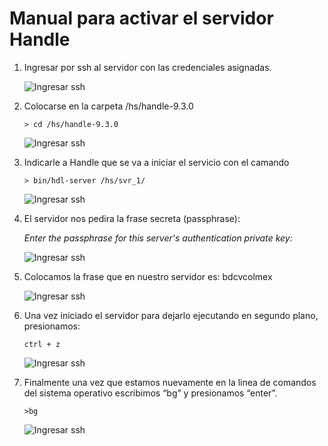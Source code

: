# Manual para activar el servidor Handle

 1. Ingresar por ssh al servidor con las credenciales asignadas.

    ![Ingresar ssh](https://sandbox.colmex.mx/~ecisneros/manual_handle/1.png)

 2. Colocarse en la carpeta /hs/handle-9.3.0

    `> cd /hs/handle-9.3.0 `

    ![Ingresar ssh](https://sandbox.colmex.mx/~ecisneros/manual_handle/2.png)

 3. Indicarle a Handle que se va a iniciar el servicio con el camando 

    `> bin/hdl-server /hs/svr_1/ `

    ![Ingresar ssh](https://sandbox.colmex.mx/~ecisneros/manual_handle/3.png)

 4. El servidor nos pedira la frase secreta (passphrase): 

    *Enter the passphrase for this server's authentication private key:*

    ![Ingresar ssh](https://sandbox.colmex.mx/~ecisneros/manual_handle/4.png)

 5. Colocamos la frase que en nuestro servidor es: bdcvcolmex 

    ![Ingresar ssh](https://sandbox.colmex.mx/~ecisneros/manual_handle/5.png)

 6. Una vez iniciado el servidor para dejarlo ejecutando en segundo plano, presionamos:

    `ctrl + z`

    ![Ingresar ssh](https://sandbox.colmex.mx/~ecisneros/manual_handle/6.png)

 7. Finalmente una vez que estamos nuevamente en la linea de comandos del sistema operativo escribimos “bg” y presionamos “enter”. 

    `>bg `
    
    ![Ingresar ssh](https://sandbox.colmex.mx/~ecisneros/manual_handle/7.png)
